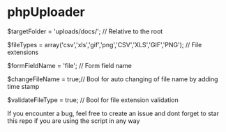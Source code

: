 # phpUploader


$targetFolder = 'uploads/docs/'; // Relative to the root

$fileTypes = array('csv','xls','gif','png','CSV','XLS','GIF','PNG'); // File extensions

$formFieldName = 'file'; // Form field name

$changeFileName = true;// Bool for auto changing of file name by adding time stamp

$validateFileType = true; // Bool for file extension validation

If you encounter a bug, feel free to create an issue and dont forget to star this repo if you are using the script in any way